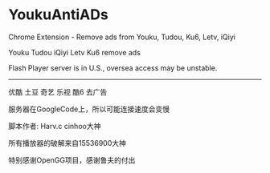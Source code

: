 YoukuAntiADs
============

Chrome Extension - Remove ads from Youku, Tudou, Ku6, Letv, iQiyi

Youku Tudou iQiyi Letv Ku6 remove ads

Flash Player server is in U.S., oversea access may be unstable.

----------------------
优酷 土豆 奇艺 乐视 酷6 去广告

服务器在GoogleCode上，所以可能连接速度会变慢

脚本作者: Harv.c cinhoo大神

所有播放器的破解来自15536900大神

特别感谢OpenGG项目，感谢鲁夫的付出
